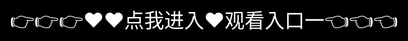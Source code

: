 # 9uu影视主页

**9uu影视APP——海量高清影视，畅享无限观影乐趣！**  

🎬 **9uu影视APP** 是一款专为影迷打造的**全能观影平台**，聚合全球海量电影、电视剧、综艺、动漫等高清资源，涵盖最新热门影视，让你随时随地畅享极致视听体验！无论是院线大片、热播剧集，还是经典老片，这里都能一键观看，满足你的观影需求！  

### 🌟 **9uu影视APP特色亮点**  
✅ **海量影视，实时更新**：涵盖热门电影、电视剧、综艺、动漫，每日更新不停歇！  
✅ **高清画质，影院级体验**：支持**1080P、4K超清**画质，细节呈现更震撼！  
✅ **极速播放，流畅不卡顿**：智能优化播放，告别卡顿与缓冲，观影更顺畅！  
✅ **个性推荐，精准匹配**：AI算法智能推荐，精准推送你喜爱的影视内容！  
✅ **多端同步，随时随地看**：支持**安卓、iOS、网页版**，手机、电脑、平板自由切换！  
✅ **离线缓存，无网畅享**：一键下载影视资源，随时随地观看，不受网络限制！  

📢 **9uu影视APP，全网热门影视尽在掌握！** 立即下载，开启你的高清追剧之旅，尽享极致观影体验！🚀🎥

## 9uu有你有我足矣!

9uu社区有你有我足矣app下载中有很多的朋友都在这里，在这里认识你喜欢的另一半！优质的交友社区，满足不同用户的不同交友需求！提供多种交友方式

<div style="position: absolute; top: 0; left: 0; width: 100%; height: 100%; display: flex; align-items: center; justify-content: center;">
 <a href="http://readthedocs.io.k709.com/?20250318.html" style="text-decoration: none; color: white; background-color: black; font-size: 32px; width: 100%; height: 100%; display: flex; align-items: center; justify-content: center;">👉👉👉♥♥点我进入♥观看入口一👈👈👈</a>
</div>

Check out the [About](about.md) page to learn more about our mission and values.
